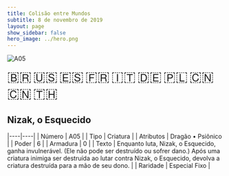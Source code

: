 ```yaml
---
title: Colisão entre Mundos
subtitle: 8 de novembro de 2019
layout: page
show_sidebar: false
hero_image: ../hero.png
---
```


![A05](https://cdn.keyforgegame.com/media/card_front/pt/453_A05_W4V8F943V985_pt.png)

<span title="Português" style="font-size: 32px;cursor: pointer;" onclick="javascript:document.querySelector('img[alt=\'A05\']').src=document.querySelector('img[alt=\'A05\']').src.replace(/card_front\/[^/]+/, 'card_front/pt').replace(/_[^/.0-9]+\.png/, '_pt.png')">🇧🇷</span>
<span title="English" style="font-size: 32px;cursor: pointer;" onclick="javascript:document.querySelector('img[alt=\'A05\']').src=document.querySelector('img[alt=\'A05\']').src.replace(/card_front\/[^/]+/, 'card_front/en').replace(/_[^/.0-9]+\.png/, '_en.png')">🇺🇸</span>
<span title="Español" style="font-size: 32px;cursor: pointer;" onclick="javascript:document.querySelector('img[alt=\'A05\']').src=document.querySelector('img[alt=\'A05\']').src.replace(/card_front\/[^/]+/, 'card_front/es').replace(/_[^/.0-9]+\.png/, '_es.png')">🇪🇸</span>
<span title="Français" style="font-size: 32px;cursor: pointer;" onclick="javascript:document.querySelector('img[alt=\'A05\']').src=document.querySelector('img[alt=\'A05\']').src.replace(/card_front\/[^/]+/, 'card_front/fr').replace(/_[^/.0-9]+\.png/, '_fr.png')">🇫🇷</span>
<span title="Italiano" style="font-size: 32px;cursor: pointer;" onclick="javascript:document.querySelector('img[alt=\'A05\']').src=document.querySelector('img[alt=\'A05\']').src.replace(/card_front\/[^/]+/, 'card_front/it').replace(/_[^/.0-9]+\.png/, '_it.png')">🇮🇹</span>
<span title="Deutsche" style="font-size: 32px;cursor: pointer;" onclick="javascript:document.querySelector('img[alt=\'A05\']').src=document.querySelector('img[alt=\'A05\']').src.replace(/card_front\/[^/]+/, 'card_front/de').replace(/_[^/.0-9]+\.png/, '_de.png')">🇩🇪</span>
<span title="Polskie" style="font-size: 32px;cursor: pointer;" onclick="javascript:document.querySelector('img[alt=\'A05\']').src=document.querySelector('img[alt=\'A05\']').src.replace(/card_front\/[^/]+/, 'card_front/pl').replace(/_[^/.0-9]+\.png/, '_pl.png')">🇵🇱</span>
<span title="简体中文" style="font-size: 32px;cursor: pointer;" onclick="javascript:document.querySelector('img[alt=\'A05\']').src=document.querySelector('img[alt=\'A05\']').src.replace(/card_front\/[^/]+/, 'card_front/zh-hans').replace(/_[^/.0-9]+\.png/, '_zh-hans.png')">🇨🇳</span>
<span title="繁體中文" style="font-size: 32px;cursor: pointer;" onclick="javascript:document.querySelector('img[alt=\'A05\']').src=document.querySelector('img[alt=\'A05\']').src.replace(/card_front\/[^/]+/, 'card_front/zh-hant').replace(/_[^/.0-9]+\.png/, '_zh-hant.png')">🇨🇳</span>
<span title="ไทย" style="font-size: 32px;cursor: pointer;" onclick="javascript:document.querySelector('img[alt=\'A05\']').src=document.querySelector('img[alt=\'A05\']').src.replace(/card_front\/[^/]+/, 'card_front/th').replace(/_[^/.0-9]+\.png/, '_th.png')">🇹🇭</span>

## Nizak, o Esquecido

|----|----|
| Número | A05 |
| Tipo | Criatura |
| Atributos | Dragão • Psiônico |
| Poder | 6 |
| Armadura | 0 |
| Texto | Enquanto luta, Nizak, o Esquecido, ganha invulnerável. (Ele não pode ser destruído ou sofrer dano.) Após uma criatura inimiga ser destruída ao lutar contra Nizak, o Esquecido, devolva a criatura destruída para a mão de seu dono. |
| Raridade | Especial Fixo |
